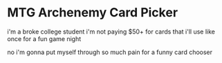 # MTG Archenemy Card Picker

i'm a broke college student i'm not paying $50+ for cards that i'll use like once for a fun game night

no i'm gonna put myself through so much pain for a funny card chooser
